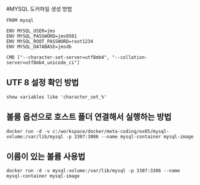 #MYSQL 도커파일 생성 방법

```
FROM mysql

ENV MYSQL_USER=jms
ENV MYSQL_PASSWORD=jms0501
ENV MYSQL_ROOT_PASSWORD=root1234
ENV MYSQL_DATABASE=jmsdb

CMD ["--character-set-server=utf8mb4", "--collation-server=utf8mb4_unicode_ci"]
```

## UTF  8 설정 확인 방법
```
show variables like 'character_set_%'
```

## 볼륨 옵션으로 호스트 폴더 연결해서 실행하는 방법
```
docker run -d -v c:/workspace/docker/meta-coding/ex05/mysql-volume:/var/lib/mysql -p 3307:3006 --name mysql-container mysql-image
```

## 이름이 있는 볼륨 사용법
```
docker run -d -v mysql-volume:/var/lib/mysql -p 3307:3306 --name mysql-container mysql-image
```